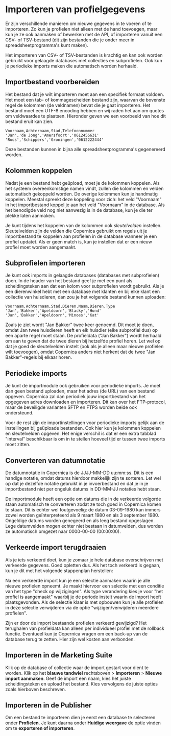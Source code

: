 # Importeren van profielgegevens
Er zijn verschillende manieren om nieuwe gegevens in te voeren of te importeren.
Zo kun je profielen niet alleen met de hand toevoegen, maar kun je ze ook
aanmaken of bewerken met de API, of importeren vanuit een CSV- of TSV-bestand
(dit zijn bestanden die je onder meer in spreadsheetprogramma's kunt maken).

Het importeren van CSV- of TSV-bestanden is krachtig en kan ook worden gebruikt
voor gelaagde databases met collecties en subprofielen. Ook kun je periodieke
imports maken die automatisch worden herhaald.

## Importbestand voorbereiden
Het bestand dat je wilt importeren moet aan een specifiek formaat voldoen.
Het moet een tab- of kommagescheiden bestand zijn, waarvan de bovenste regel
de kolommen (de veldnamen) bevat die je gaat importeren. Het bestand moet een
UTF-8 encoding hebben en wij raden het aan om quotes om veldwaardes te plaatsen.
Hieronder geven we een voorbeeld van hoe dit bestand eruit kan zien.

    Voornaam,Achternaam,Stad,Telefoonnummer
    'Jan','de Jong','Amersfoort','0612456631'
    'Roos','Schippers','Groningen','0612222444'

Deze bestanden kunnen in bijna alle spreadsheetprogramma's gegenereerd worden.

## Kolommen koppelen
Nadat je een bestand hebt geüpload, moet je de kolommen koppelen. Als het
systeem overeenkomstige namen vindt, zullen die kolommen en velden automatisch
gekoppeld worden. De overige kolommen kun je handmatig koppelen. Meestal
spreekt deze koppeling voor zich: het veld "Voornaam" in het importbestand
koppel je aan het veld "Voornaam" in de database. Als het benodigde veld nog
niet aanwezig is in de database, kun je die ter plekke laten aanmaken.

Je kunt tijdens het koppelen van de kolommen ook *sleutelvelden* instellen.
Sleutelvelden zijn de velden die Copernica gebruikt om regels uit je
importbestand te koppelen aan profielen in de database wanneer je een
profiel updatet. Als er geen match is, kun je instellen dat er een nieuw
profiel moet worden aangemaakt.

## Subprofielen importeren
Je kunt ook imports in gelaagde databases (databases met subprofielen) doen.
In de header van het bestand geef je met een punt als scheidingsteken aan dat
een kolom voor subprofielen wordt gebruikt. Als je een dierenwinkel hebt met
een database met klanten en bij elke klant een collectie van huisdieren, dan
zou je het volgende bestand kunnen uploaden:

    Voornaam,Achternaam,Stad,Dieren.Naam,Dieren.Type
    'Jan','Bakker','Apeldoorn','Blacky','Hond'
    'Jan','Bakker','Apeldoorn','Minoes','Kat'

Zoals je ziet wordt "Jan Bakker" twee keer genoemd. Dit moet je doen, omdat
Jan twee huisdieren heeft en elk huisdier (elke subprofiel dus) op een aparte
regel moet staan. De profieldata ("Jan Bakker") wordt herhaald om aan te geven
dat de twee dieren bij hetzelfde profiel horen. Let wel op dat je goed de
sleutelvelden instelt (ook als je alleen maar nieuwe profielen wilt toevoegen),
omdat Copernica anders niet herkent dat de twee "Jan Bakker"-regels bij elkaar
horen.

## Periodieke imports
Je kunt de importmodule ook gebruiken voor periodieke imports. Je moet dan
geen bestand uploaden, maar het adres (de URL) van een bestand opgeven.
Copernica zal dan periodiek jouw importbestand van het opgegeven adres
downloaden en importeren. Dit kan over het FTP-protocol, maar de beveiligde
varianten SFTP en FTPS worden beide ook ondersteund.

Voor de rest zijn de importinstellingen voor periodieke imports gelijk aan
de instellingen bij geüploade bestanden. Ook hier kun je kolommen koppelen
en sleutelvelden opgeven. Het enige verschil is dat er een extra tabblad
"interval" beschikbaar is om in te stellen hoeveel tijd er tussen twee
imports moet zitten.

## Converteren van datumnotatie
De datumnotatie in Copernica is de JJJJ-MM-DD uu:mm:ss. Dit is een handige
notatie, omdat datums hierdoor makkelijk zijn te sorteren. Let wel op
dat je dezelfde notatie gebruikt in je invoerbestand en dat je in je
importbestand niet per ongeluk datums in DD-MM-JJ notaties hebt staan.

De importmodule heeft een optie om datums die in de verkeerde volgorde staan
automatisch te converteren zodat ze toch goed in Copernica komen te staan.
Dit is echter wel foutgevoelig: de datum 03-09-1980 kan immers zowel worden
geïnterpreteerd als 9 maart 1980 en als 3 september 1980. Ongeldige datums
worden genegeerd en als leeg bestand opgeslagen. Lege datumvelden mogen echter
niet bestaan in datumvelden, dus worden ze automatisch omgezet naar
0000-00-00 (00:00:00).

## Verkeerde import terugdraaien
Als je iets verkeerd doet, kun je zomaar je hele database overschrijven met
verkeerde gegevens. Goed opletten dus. Als het toch verkeerd is gegaan, kun
je dit met het volgende stappenplan herstellen:

Na een verkeerde import kun je een selectie aanmaken waarin je alle nieuwe
profielen opneemt. Je maakt hiervoor een selectie met een conditie van het
type "check op wijzigingen". Als type verandering kies je voor "het profiel
is aangemaakt" waarbij je de periode instelt waarin de import heeft
plaatsgevonden. Als de selectie klaar is met opbouwen kun je alle profielen
in deze selectie verwijderen via de optie "wijzigen/verwijderen meerdere
profielen".

Zijn er door de import bestaande profielen verkeerd gewijzigd? Het
terughalen van profieldata kan alleen per individueel profiel met de rollback
functie. Eventueel kun je Copernica vragen om een back-up van
de database terug te zetten. Hier zijn wel kosten aan verbonden.

## Importeren in de Marketing Suite
Klik op de database of collectie waar de import gestart voor dient te worden.
Klik op het **blauwe tandwiel** rechtsboven > **Importeren** >
**Nieuwe import aanmaken**. Geef de import een naam, kies het juiste
scheidingsteken en upload het bestand. Kies vervolgens de juiste opties zoals
hierboven beschreven.

## Importeren in de Publisher
Om een bestand te importeren dien je eerst een database te selecteren onder
**Profielen**. Je kunt daarna onder **Huidige weergave** de optie vinden om te
**exporteren of importeren**.
